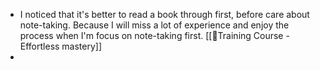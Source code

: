 - I noticed that it's better to read a book through first, before care about note-taking. Because I will miss a lot of experience and enjoy the process when I'm focus on note-taking first. [[🌱Training Course - Effortless mastery]]
- 
